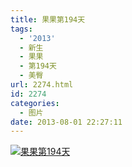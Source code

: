 ```yaml
---
title: 果果第194天
tags:
  - '2013'
  - 新生
  - 果果
  - 第194天
  - 美臀
url: 2274.html
id: 2274
categories:
  - 图片
date: 2013-08-01 22:27:11
---
```


[![](http://photo.guolaijie.com/rooufer/uploads/2013/08/果果第194天.jpg "果果第194天")](http://photo.guolaijie.com/rooufer/uploads/2013/08/果果第194天.jpg)